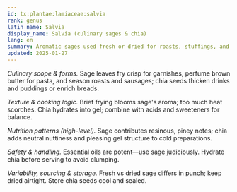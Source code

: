 ```yaml
---
id: tx:plantae:lamiaceae:salvia
rank: genus
latin_name: Salvia
display_name: Salvia (culinary sages & chia)
lang: en
summary: Aromatic sages used fresh or dried for roasts, stuffings, and sauces, alongside chia seeds used hydrated or milled in beverages and baking.
updated: 2025-01-27
---
```


_Culinary scope & forms._ Sage leaves fry crisp for garnishes, perfume brown butter for pasta, and season roasts and sausages; chia seeds thicken drinks and puddings or enrich breads.

_Texture & cooking logic._ Brief frying blooms sage's aroma; too much heat scorches. Chia hydrates into gel; combine with acids and sweeteners for balance.

_Nutrition patterns (high-level)._ Sage contributes resinous, piney notes; chia adds neutral nuttiness and pleasing gel structure to cold preparations.

_Safety & handling._ Essential oils are potent—use sage judiciously. Hydrate chia before serving to avoid clumping.

_Variability, sourcing & storage._ Fresh vs dried sage differs in punch; keep dried airtight. Store chia seeds cool and sealed.
